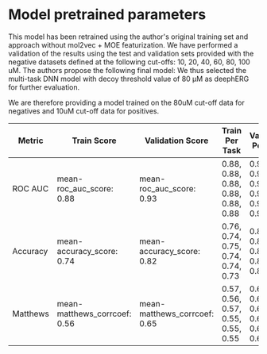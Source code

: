 # Model pretrained parameters

This model has been retrained using the author's original training set and approach without mol2vec + MOE featurization. We have performed a validation of the results using the test and validation sets provided with the negative datasets defined at the following cut-offs: 10, 20, 40, 60, 80, 100 uM. 
The authors propose the following final model: We thus selected the multi-task DNN model with decoy threshold value of 80 μM as deephERG for further evaluation.

We are therefore providing a model trained on the 80uM cut-off data for negatives and 10uM cut-off data for positives.


| Metric | Train Score | Validation Score | Train Per Task | Validation Per Task |
|-----------------|-----------------|-----------------| -----------------|-----------------|                                                                                                                                                                  
| ROC AUC | mean-roc_auc_score: 0.88 | mean-roc_auc_score: 0.93 | 0.88, 0.88, 0.88, 0.88, 0.88, 0.88 | 0.93, 0.93, 0.93, 0.93, 0.93, 0.93 |
| Accuracy | mean-accuracy_score: 0.74 | mean-accuracy_score: 0.82 | 0.76, 0.74, 0.75, 0.74, 0.74, 0.73 | 0.83, 0.81, 0.82, 0.81, 0.8, 0.82 |
| Matthews | mean-matthews_corrcoef: 0.56| mean-matthews_corrcoef: 0.65 |0.57, 0.56, 0.57, 0.55, 0.55, 0.55 | 0.67, 0.64, 0.66, 0.64, 0.63, 0.66 |
